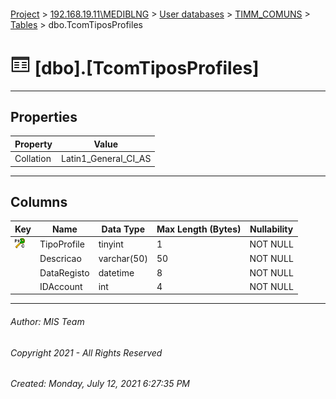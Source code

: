 #### 

[Project](../../../../index.md) > [192.168.19.11\\MEDIBLNG](../../../index.md) > [User databases](../../index.md) > [TIMM_COMUNS](../index.md) > [Tables](Tables.md) > dbo.TcomTiposProfiles

# ![Tables](../../../../Images/Table32.png) [dbo].[TcomTiposProfiles]

---

## <a name="#properties"></a>Properties

| Property | Value |
|---|---|
| Collation | Latin1_General_CI_AS |


---

## <a name="#columns"></a>Columns

| Key | Name | Data Type | Max Length (Bytes) | Nullability |
|---|---|---|---|---|
| [![Cluster Primary Key PK_TcomTiposProfiles: TipoProfile](../../../../Images/pkcluster.png)](#indexes) | TipoProfile | tinyint | 1 | NOT NULL |
|  | Descricao | varchar(50) | 50 | NOT NULL |
|  | DataRegisto | datetime | 8 | NOT NULL |
|  | IDAccount | int | 4 | NOT NULL |


---

###### Author:  MIS Team

###### Copyright 2021 - All Rights Reserved

###### Created: Monday, July 12, 2021 6:27:35 PM


